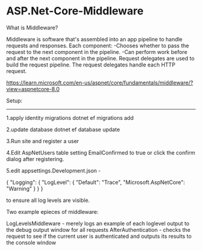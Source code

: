 # ASP.Net-Core-Middleware

What is Middleware?

Middleware is software that's assembled into an app pipeline to handle requests and responses. Each component:
-Chooses whether to pass the request to the next component in the pipeline.
-Can perform work before and after the next component in the pipeline.
Request delegates are used to build the request pipeline. The request delegates handle each HTTP request.

https://learn.microsoft.com/en-us/aspnet/core/fundamentals/middleware/?view=aspnetcore-8.0

Setup:
*****

1.apply identity migrations
dotnet ef migrations add 

2.update database
dotnet ef database update

3.Run site and register a user

4.Edit AspNetUsers table setting EmailConfirmed to true or click the confirm dialog after registering.

5.edit appsettings.Development.json - 

{
  "Logging": {
    "LogLevel": {
      "Default": "Trace",
      "Microsoft.AspNetCore": "Warning"
    }
  }
}

to ensure all log levels are visible.


Two example epieces of middleware:

LogLevelsMiddleware - merely logs an example of each loglevel output to the debug output window for all requests
AfterAuthentication - checks the request to see if the current user is authenticated and outputs its results to the console window

